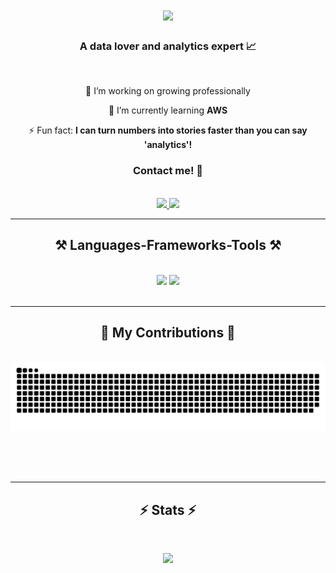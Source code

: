 <h1 align="center">
    <img src="https://readme-typing-svg.herokuapp.com/?font=Righteous&size=35&center=true&vCenter=true&width=500&height=70&duration=4000&lines=Hi+There!+👋;+I'm+Carolina+Morales!;" />

</h1>

<h3 align="center"> A data lover and analytics expert 📈</h3>

<br/>

<div align="center">
 
 🔭 I’m working on growing professionally
 
 🌱 I’m currently learning **AWS**

⚡ Fun fact: **I can turn numbers into stories faster than you can say 'analytics'!**

 </div>


 </div>
 </h1>

<h3 align="center"> Contact me! 💌 </h3>

<br/>
<div align="center"> 
  <a href="mailto:carolina.morales.hndz@gmail.com">
    <img src="https://img.shields.io/badge/Gmail-333333?style=for-the-badge&logo=gmail&logoColor=red" />
  </a>
  <a href="https://www.linkedin.com/in/carolina-morales-hernandez" target="_blank">
    <img src="https://img.shields.io/badge/LinkedIn-0077B5?style=for-the-badge&logo=linkedin&logoColor=white" target="_blank" />
  </a>

</div>

 <hr/>
 
<h2 align="center">⚒️ Languages-Frameworks-Tools ⚒️</h2>
<br/>
<div align="center">
    <img src="https://skillicons.dev/icons?i=github,figma,git,r" />
    <img src="https://skillicons.dev/icons?i=python,mongodb,mysql,aws" /><br>
</div>

<br/>
<hr/>

<div align="center">
  <h2>🐍 My Contributions 🐍</h2>
  <br>
  <img alt="snake eating my contributions" src="https://raw.githubusercontent.com/salesp07/salesp07/output/github-contribution-grid-snake.svg" />
  
  <br/><br/><br/>
</div>

<hr/>

<h2 align="center">⚡ Stats ⚡</h2>
<br>

<p align="center">
<a href="https://github.com/Carolina-MH">
  <img height="160em" src="https://github-readme-stats-eight-theta.vercel.app/api?username=Carolina-MH&show_icons=true&theme=algolia&include_all_commits=true&count_private=true"/>
</a>
</p>
